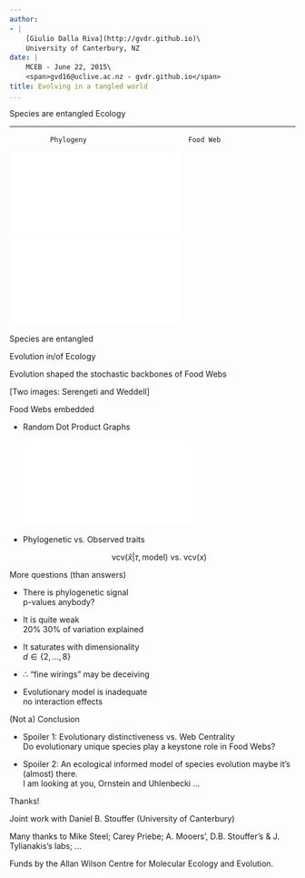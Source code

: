 ```yaml
---
author:
- |
    [Giulio Dalla Riva](http://gvdr.github.io)\
    University of Canterbury, NZ
date: |
    MCEB - June 22, 2015\
    <span>gvd16@uclive.ac.nz - gvdr.github.io</span>
title: Evolving in a tangled world
...
```


<span>Species are entangled</span>                          Ecology
  ---------------------------------- -------------------------------
              Phylogeny                         Food Web
   ![image](images/small_phylo.pdf)   ![image](images/small_fw.pdf)

<span>Species are entangled</span>

<span>Evolution in/of Ecology</span>

Evolution shaped the stochastic backbones of Food Webs

<span>[</span>Two images: Serengeti and Weddell<span>]</span>

<span>Food Webs embedded</span>

-   Random Dot Product Graphs

    ![image](images/RDPGmodel.pdf)

-   Phylogenetic vs. Observed traits

    $$\textrm{vcv}\left( \hat{x} | \tau, \mbox{model} \right) \mbox{ vs. } \textrm{vcv}\left(x\right)$$

<span>More questions (than answers)</span>

-   There is phylogenetic signal\
    <span>p-values anybody?</span>

-   It is quite weak\
    <span>$20\% ~ 30\%$ of variation explained</span>

-   It saturates with dimensionality\
    <span>$d \in \left\{2, \dots , 8 \right\}$</span>

-   $\therefore$ “fine wirings” may be deceiving

-   Evolutionary model is inadequate\
    <span>no interaction effects</span>

<span>(Not a) Conclusion</span>

-   Spoiler 1: Evolutionary distinctiveness vs. Web Centrality\
    <span>Do evolutionary unique species play a keystone role in Food
    Webs?</span>

-   Spoiler 2: An ecological informed model of species evolution maybe
    it’s (almost) there.\
    <span>I am looking at you, Ornstein and Uhlenbecki $\dots$</span>

<span>Thanks!</span>

Joint work with Daniel B. Stouffer (University of Canterbury)

Many thanks to Mike Steel; Carey Priebe; A. Mooers’, D.B. Stouffer’s &
J. Tylianakis’s labs; ...

Funds by the Allan Wilson Centre for Molecular Ecology and Evolution.
